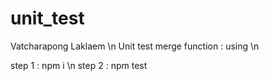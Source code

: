 ﻿# unit_test

Vatcharapong Laklaem \n
Unit test merge function : using \n

step 1 : npm i \n
step 2 : npm test
